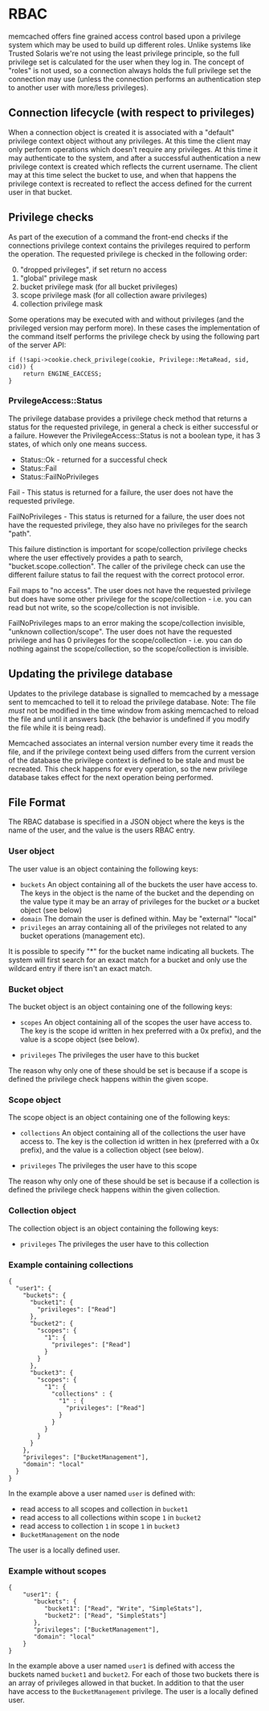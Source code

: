 # RBAC

memcached offers fine grained access control based upon a privilege system
which may be used to build up different roles. Unlike systems like Trusted
Solaris we're not using the least privilege principle, so the full privilege
set is calculated for the user when they log in. The concept of "roles" is
not used, so a connection always holds the full privilege set the connection
may use (unless the connection performs an authentication step to another
user with more/less privileges).

## Connection lifecycle (with respect to privileges)

When a connection object is created it is associated with a "default"
privilege context object without any privileges. At this time the client
may only perform operations which doesn't require any privileges. At this
time it may authenticate to the system, and after a successful
authentication a new privilege context is created which reflects the current
username. The client may at this time select the bucket to use, and when
that happens the privilege context is recreated to reflect the access
defined for the current user in that bucket.

## Privilege checks

As part of the execution of a command the front-end checks if the
connections privilege context contains the privileges required to perform
the operation. The requested privilege is checked in the following
order:

0) "dropped privileges", if set return no access
1) "global" privilege mask
2) bucket privilege mask (for all bucket privileges)
3) scope privilege mask (for all collection aware privileges)
4) collection privilege mask

Some operations may be executed with and without privileges (and the
privileged version may perform more). In these cases the implementation
of the command itself performs the privilege check by using the following
part of the server API:

    if (!sapi->cookie.check_privilege(cookie, Privilege::MetaRead, sid, cid)) {
        return ENGINE_EACCESS;
    }

### PrvilegeAccess::Status

The privilege database provides a privilege check method that returns a status
for the requested privilege, in general a check is either successful or a
failure. However the PrivilegeAccess::Status is not a boolean type, it has
3 states, of which only one means success.

* Status::Ok - returned for a successful check
* Status::Fail
* Status::FailNoPrivileges

Fail - This status is returned for a failure, the user does not have the
requested privilege.

FailNoPrivileges - This status is returned for a failure, the user does not have
the requested privilege, they also have no privileges for the search "path".

This failure distinction is important for scope/collection privilege checks
where the user effectively provides a path to search, "bucket.scope.collection".
The caller of the privilege check can use the different failure status to fail
the request with the correct protocol error.

Fail maps to "no access". The user does not have the requested privilege but
does have some other privilege for the scope/collection - i.e. you can read but
not write, so the scope/collection is not invisible.

FailNoPrivileges maps to an error making the scope/collection invisible,
"unknown collection/scope". The user does not have the requested privilege and
has 0 privileges for the scope/collection - i.e. you can do nothing against the
scope/collection, so the scope/collection is invisible.

## Updating the privilege database

Updates to the privilege database is signalled to memcached by a
message sent to memcached to tell it to reload the privilege database.
Note: The file _must_ not be modified in the time window from asking
memcached to reload the file and until it answers back (the behavior
is undefined if you modify the file while it is being read).

Memcached associates an internal version number every time it reads
the file, and if the privilege context being used differs from the
current version of the database the privilege context is defined
to be stale and must be recreated. This check happens for every
operation, so the new privilege database takes effect for the next
operation being performed.

## File Format

The RBAC database is specified in a JSON object where the keys
is the name of the user, and the value is the users RBAC entry.

### User object

The user value is an object containing the following keys:

* `buckets` An object containing all of the buckets the user have
          access to. The keys in the object is the name of the bucket
          and the depending on the value type it may be an array
          of privileges for the bucket _or_ a bucket object (see
          below)
* `domain` The domain the user is defined within. May be "external"
           "local"
* `privileges` an array containing all of the privileges not related
               to any bucket operations (management etc).

It is possible to specify "*" for the bucket name indicating all buckets.
The system will first search for an exact match for a bucket and only
use the wildcard entry if there isn't an exact match.

### Bucket object

The bucket object is an object containing one of the following
keys:

* `scopes` An object containing all of the scopes the user have
           access to. The key is the scope id written in hex
           preferred with a 0x prefix), and the value is
           a scope object (see below).

* `privileges` The privileges the user have to this bucket

The reason why only one of these should be set is because if a
scope is defined the privilege check happens within the given
scope.

### Scope object

The scope object is an object containing one of the following
keys:

* `collections` An object containing all of the collections the
                user have access to. The key is the collection id
                written in hex (preferred with a 0x prefix),
                and the value is a collection object (see below).

* `privileges` The privileges the user have to this scope

The reason why only one of these should be set is because if a
collection is defined the privilege check happens within the given
collection.

### Collection object

The collection object is an object containing the following
keys:

* `privileges` The privileges the user have to this collection


### Example containing collections

    {
      "user1": {
        "buckets": {
          "bucket1": {
            "privileges": ["Read"]
          },
          "bucket2": {
            "scopes": {
              "1": {
                "privileges": ["Read"]
              }
            }
          },
          "bucket3": {
            "scopes": {
              "1": {
                "collections" : {
                  "1" : {
                    "privileges": ["Read"]
                  }
                }
              }
            }
          }
        },
        "privileges": ["BucketManagement"],
        "domain": "local"
      }
    }

In the example above a user named `user` is defined with:

* read access to all scopes and collection in `bucket1`
* read access to all collections within scope `1` in `bucket2`
* read access to collection `1` in scope `1` in `bucket3`
* `BucketManagement` on the node

The user is a locally defined user.

### Example without scopes

    {
        "user1": {
           "buckets": {
              "bucket1": ["Read", "Write", "SimpleStats"],
              "bucket2": ["Read", "SimpleStats"]
           },
           "privileges": ["BucketManagement"],
           "domain": "local"
        }
    }

In the example above a user named `user1` is defined with access the buckets
named `bucket1` and `bucket2`. For each of those two buckets there is an
array of privileges allowed in that bucket. In addition to that the user
have access to the `BucketManagement` privilege. The user is a locally
defined user.

